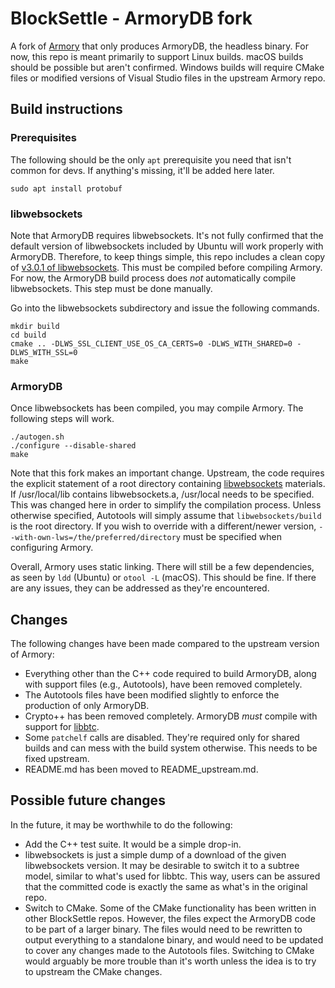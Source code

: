 # BlockSettle - ArmoryDB fork
A fork of [Armory](https://github.com/goatpig/BitcoinArmory) that only produces ArmoryDB, the headless binary. For now, this repo is meant primarily to support Linux builds. macOS builds should be possible but aren't confirmed. Windows builds will require CMake files or modified versions of Visual Studio files in the upstream Armory repo.

## Build instructions
### Prerequisites
The following should be the only `apt` prerequisite you need that isn't common for devs. If anything's missing, it'll be added here later.

```
sudo apt install protobuf
```

### libwebsockets
Note that ArmoryDB requires libwebsockets. It's not fully confirmed that the default version of libwebsockets included by Ubuntu will work properly with ArmoryDB. Therefore, to keep things simple, this repo includes a clean copy of [v3.0.1 of libwebsockets](https://github.com/warmcat/libwebsockets/tree/v3.0.1). This must be compiled before compiling Armory. For now, the ArmoryDB build process does *not* automatically compile libwebsockets. This step must be done manually.

Go into the libwebsockets subdirectory and issue the following commands.

```
mkdir build
cd build
cmake .. -DLWS_SSL_CLIENT_USE_OS_CA_CERTS=0 -DLWS_WITH_SHARED=0 -DLWS_WITH_SSL=0
make
```

### ArmoryDB
Once libwebsockets has been compiled, you may compile Armory. The following steps will work.

```
./autogen.sh
./configure --disable-shared
make
```

Note that this fork makes an important change. Upstream, the code requires the explicit statement of a root directory containing [libwebsockets](https://github.com/warmcat/libwebsockets/) materials. If /usr/local/lib contains libwebsockets.a, /usr/local needs to be specified. This was changed here in order to simplify the compilation process. Unless otherwise specified, Autotools will simply assume that `libwebsockets/build` is the root directory. If you wish to override with a different/newer version, `--with-own-lws=/the/preferred/directory` must be specified when configuring Armory.

Overall, Armory uses static linking. There will still be a few dependencies, as seen by `ldd` (Ubuntu) or `otool -L` (macOS). This should be fine. If there are any issues, they can be addressed as they're encountered.

## Changes
The following changes have been made compared to the upstream version of Armory:

- Everything other than the C++ code required to build ArmoryDB, along with support files (e.g., Autotools), have been removed completely.
- The Autotools files have been modified slightly to enforce the production of only ArmoryDB.
- Crypto++ has been removed completely. ArmoryDB *must* compile with support for [libbtc](https://github.com/libbtc/libbtc).
- Some `patchelf` calls are disabled. They're required only for shared builds and can mess with the build system otherwise. This needs to be fixed upstream.
- README.md has been moved to README\_upstream.md.

## Possible future changes
In the future, it may be worthwhile to do the following:

- Add the C++ test suite. It would be a simple drop-in.
- libwebsockets is just a simple dump of a download of the given libwebsockets version. It may be desirable to switch it to a subtree model, similar to what's used for libbtc. This way, users can be assured that the committed code is exactly the same as what's in the original repo.
- Switch to CMake. Some of the CMake functionality has been written in other BlockSettle repos. However, the files expect the ArmoryDB code to be part of a larger binary. The files would need to be rewritten to output everything to a standalone binary, and would need to be updated to cover any changes made to the Autotools files. Switching to CMake would arguably be more trouble than it's worth unless the idea is to try to upstream the CMake changes.
